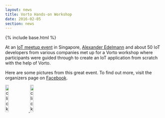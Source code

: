 ```yaml
---
layout: news
title: Vorto Hands-on Workshop
date: 2016-02-05
section: news
---
```


{% include base.html %}

At an <a href="http://www.meetup.com/IoT_Singapore/events/228200444/">IoT meetup event</a> in Singapore, <a href="mailto:alexander.edelmann@bosch-si.com" target="_top"> 
Alexander Edelmann</a> and about 50 IoT developers from various companies met up for a Vorto workshop where participants were guided through to create an IoT application from scratch with the help of Vorto. 

Here are some pictures from this great event. To find out more, visit the organizers page on <a href="https://www.facebook.com/atcalliance/posts/710984922371287">Facebook</a>.

<a href="{{ $base}}/img/news/IOTAppWorkshop/workshop1.jpg" rel="prettyPhoto" title="Vorto Hands-on Workshop">
<img src="{{ $base}}/img/news/IOTAppWorkshop/workshop1.jpg" style="width:15%;height15%;margin-top:0px;" title="click to view higher resolution"/>
</a>
<a href="{{ $base}}/img/news/IOTAppWorkshop/workshop2.jpg" rel="prettyPhoto" title="Vorto Hands-on Workshop">
<img src="{{ $base}}/img/news/IOTAppWorkshop/workshop2.jpg" style="width:15%;height15%;margin-top:0px;" title="click to view higher resolution"/>
</a>